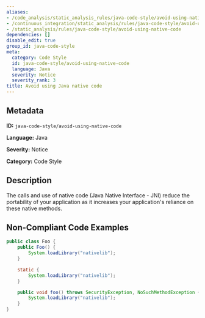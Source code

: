 ```yaml
---
aliases:
- /code_analysis/static_analysis_rules/java-code-style/avoid-using-native-code
- /continuous_integration/static_analysis/rules/java-code-style/avoid-using-native-code
- /static_analysis/rules/java-code-style/avoid-using-native-code
dependencies: []
disable_edit: true
group_id: java-code-style
meta:
  category: Code Style
  id: java-code-style/avoid-using-native-code
  language: Java
  severity: Notice
  severity_rank: 3
title: Avoid using Java native code
---
```

<!--  SOURCED FROM https://github.com/DataDog/datadog-static-analyzer-rule-docs -->


## Metadata
**ID:** `java-code-style/avoid-using-native-code`

**Language:** Java

**Severity:** Notice

**Category:** Code Style

## Description
The calls and use of native code (Java Native Interface - JNI) reduce the portability of your application as it increases your application's reliance on these native methods.

## Non-Compliant Code Examples
```java
public class Foo {
    public Foo() {
        System.loadLibrary("nativelib");
    }

    static {
        System.loadLibrary("nativelib");
    }

    public void foo() throws SecurityException, NoSuchMethodException {
        System.loadLibrary("nativelib");
    }
}
```
